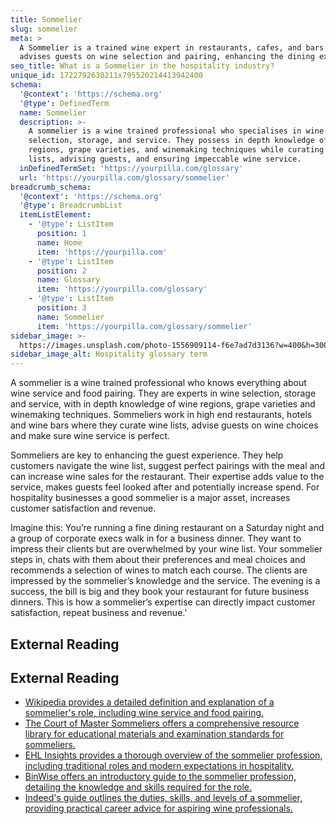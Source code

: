 ```yaml
---
title: Sommelier
slug: sommelier
meta: >
  A Sommelier is a trained wine expert in restaurants, cafes, and bars who
  advises guests on wine selection and pairing, enhancing the dining experience.
seo_title: What is a Sommelier in the hospitality industry?
unique_id: 1722792630211x795520214413942400
schema:
  '@context': 'https://schema.org'
  '@type': DefinedTerm
  name: Sommelier
  description: >-
    A sommelier is a wine trained professional who specialises in wine
    selection, storage, and service. They possess in depth knowledge of wine
    regions, grape varieties, and winemaking techniques while curating wine
    lists, advising guests, and ensuring impeccable wine service.
  inDefinedTermSet: 'https://yourpilla.com/glossary'
  url: 'https://yourpilla.com/glossary/sommelier'
breadcrumb_schema:
  '@context': 'https://schema.org'
  '@type': BreadcrumbList
  itemListElement:
    - '@type': ListItem
      position: 1
      name: Home
      item: 'https://yourpilla.com'
    - '@type': ListItem
      position: 2
      name: Glossary
      item: 'https://yourpilla.com/glossary'
    - '@type': ListItem
      position: 3
      name: Sommelier
      item: 'https://yourpilla.com/glossary/sommelier'
sidebar_image: >-
  https://images.unsplash.com/photo-1556909114-f6e7ad7d3136?w=400&h=300&fit=crop&auto=format
sidebar_image_alt: Hospitality glossary term
---
```


A sommelier is a wine trained professional who knows everything about wine service and food pairing. They are experts in wine selection, storage and service, with in depth knowledge of wine regions, grape varieties and winemaking techniques. Sommeliers work in high end restaurants, hotels and wine bars where they curate wine lists, advise guests on wine choices and make sure wine service is perfect.

Sommeliers are key to enhancing the guest experience. They help customers navigate the wine list, suggest perfect pairings with the meal and can increase wine sales for the restaurant. Their expertise adds value to the service, makes guests feel looked after and potentially increase spend. For hospitality businesses a good sommelier is a major asset, increases customer satisfaction and revenue.

Imagine this: You’re running a fine dining restaurant on a Saturday night and a group of corporate execs walk in for a business dinner. They want to impress their clients but are overwhelmed by your wine list. Your sommelier steps in, chats with them about their preferences and meal choices and recommends a selection of wines to match each course. The clients are impressed by the sommelier’s knowledge and the service. The evening is a success, the bill is big and they book your restaurant for future business dinners. This is how a sommelier’s expertise can directly impact customer satisfaction, repeat business and revenue.'

## External Reading



## External Reading

*   [Wikipedia provides a detailed definition and explanation of a sommelier's role, including wine service and food pairing.](https://en.wikipedia.org/wiki/Sommelier#:~:text=A%20sommelier%20\(UK%3A%20%2F%CB%88,as%20wine%20and%20food%20pairing.)
*   [The Court of Master Sommeliers offers a comprehensive resource library for educational materials and examination standards for sommeliers.](https://www.mastersommeliers.org/resources/resource-library/)
*   [EHL Insights provides a thorough overview of the sommelier profession, including traditional roles and modern expectations in hospitality.](https://hospitalityinsights.ehl.edu/what-is-sommelier)
*   [BinWise offers an introductory guide to the sommelier profession, detailing the knowledge and skills required for the role.](https://home.binwise.com/blog/what-is-a-sommelier)
*   [Indeed's guide outlines the duties, skills, and levels of a sommelier, providing practical career advice for aspiring wine professionals.](https://uk.indeed.com/career-advice/finding-a-job/what-is-a-sommelier)

